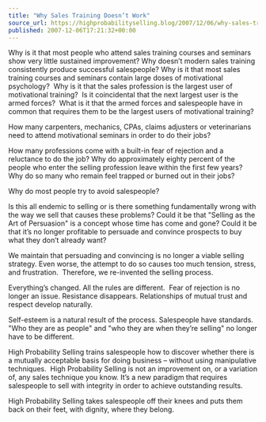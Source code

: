 ```yaml
---
title: "Why Sales Training Doesn’t Work"
source_url: https://highprobabilityselling.blog/2007/12/06/why-sales-training-doesnt-work
published: 2007-12-06T17:21:32+00:00
---
```

Why is it that most people who attend sales training courses and seminars show very little sustained improvement? Why doesn’t modern sales training consistently produce successful salespeople?
Why is it that most sales training courses and seminars contain large doses of motivational psychology?  Why is it that the sales profession is the largest user of motivational training?  Is it coincidental that the next largest user is the armed forces?  What is it that the armed forces and salespeople have in common that requires them to be the largest users of motivational training?


How many carpenters, mechanics, CPAs, claims adjusters or veterinarians need to attend motivational seminars in order to do their jobs?


How many professions come with a built\-in fear of rejection and a reluctance to do the job? Why do approximately eighty percent of the people who enter the selling profession leave within the first few years? Why do so many who remain feel trapped or burned out in their jobs?


Why do most people try to avoid salespeople?


Is this all endemic to selling or is there something fundamentally wrong with the way we sell that causes these problems? Could it be that "Selling as the Art of Persuasion" is a concept whose time has come and gone? Could it be that it’s no longer profitable to persuade and convince prospects to buy what they don’t already want?


We maintain that persuading and convincing is no longer a viable selling strategy. Even worse, the attempt to do so causes too much tension, stress, and frustration.  Therefore, we re\-invented the selling process.


Everything’s changed. All the rules are different.  Fear of rejection is no longer an issue. Resistance disappears. Relationships of mutual trust and respect develop naturally.


Self\-esteem is a natural result of the process. Salespeople have standards. "Who they are as people" and "who they are when they’re selling" no longer have to be different.


High Probability Selling trains salespeople how to discover whether there is a mutually acceptable basis for doing business – without using manipulative techniques.  High Probability Selling is not an improvement on, or a variation of, any sales technique you know. It’s a new paradigm that requires salespeople to sell with integrity in order to achieve outstanding results.


High Probability Selling takes salespeople off their knees and puts them back on their feet, with dignity, where they belong.
